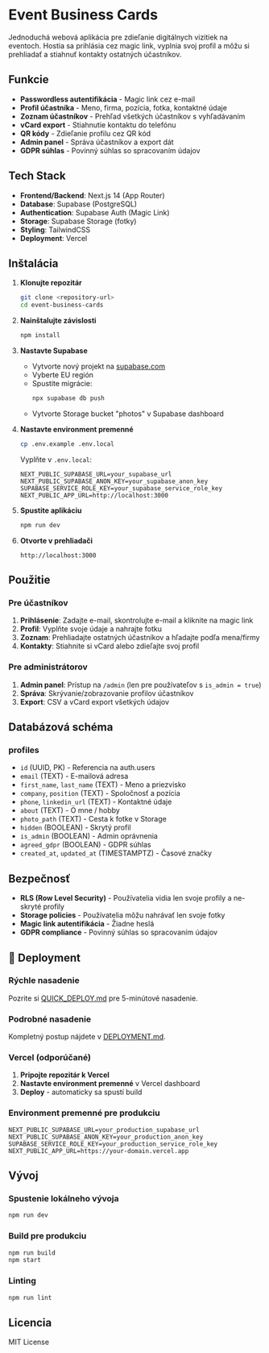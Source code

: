 # Event Business Cards

Jednoduchá webová aplikácia pre zdieľanie digitálnych vizitiek na eventoch. Hostia sa prihlásia cez magic link, vyplnia svoj profil a môžu si prehliadať a stiahnuť kontakty ostatných účastníkov.

## Funkcie

- **Passwordless autentifikácia** - Magic link cez e-mail
- **Profil účastníka** - Meno, firma, pozícia, fotka, kontaktné údaje
- **Zoznam účastníkov** - Prehľad všetkých účastníkov s vyhľadávaním
- **vCard export** - Stiahnutie kontaktu do telefónu
- **QR kódy** - Zdieľanie profilu cez QR kód
- **Admin panel** - Správa účastníkov a export dát
- **GDPR súhlas** - Povinný súhlas so spracovaním údajov

## Tech Stack

- **Frontend/Backend**: Next.js 14 (App Router)
- **Database**: Supabase (PostgreSQL)
- **Authentication**: Supabase Auth (Magic Link)
- **Storage**: Supabase Storage (fotky)
- **Styling**: TailwindCSS
- **Deployment**: Vercel

## Inštalácia

1. **Klonujte repozitár**
   ```bash
   git clone <repository-url>
   cd event-business-cards
   ```

2. **Nainštalujte závislosti**
   ```bash
   npm install
   ```

3. **Nastavte Supabase**
   - Vytvorte nový projekt na [supabase.com](https://supabase.com)
   - Vyberte EU región
   - Spustite migrácie:
     ```bash
     npx supabase db push
     ```
   - Vytvorte Storage bucket "photos" v Supabase dashboard

4. **Nastavte environment premenné**
   ```bash
   cp .env.example .env.local
   ```
   
   Vyplňte v `.env.local`:
   ```
   NEXT_PUBLIC_SUPABASE_URL=your_supabase_url
   NEXT_PUBLIC_SUPABASE_ANON_KEY=your_supabase_anon_key
   SUPABASE_SERVICE_ROLE_KEY=your_supabase_service_role_key
   NEXT_PUBLIC_APP_URL=http://localhost:3000
   ```

5. **Spustite aplikáciu**
   ```bash
   npm run dev
   ```

6. **Otvorte v prehliadači**
   ```
   http://localhost:3000
   ```

## Použitie

### Pre účastníkov

1. **Prihlásenie**: Zadajte e-mail, skontrolujte e-mail a kliknite na magic link
2. **Profil**: Vyplňte svoje údaje a nahrajte fotku
3. **Zoznam**: Prehliadajte ostatných účastníkov a hľadajte podľa mena/firmy
4. **Kontakty**: Stiahnite si vCard alebo zdieľajte svoj profil

### Pre administrátorov

1. **Admin panel**: Prístup na `/admin` (len pre používateľov s `is_admin = true`)
2. **Správa**: Skrývanie/zobrazovanie profilov účastníkov
3. **Export**: CSV a vCard export všetkých údajov

## Databázová schéma

### profiles
- `id` (UUID, PK) - Referencia na auth.users
- `email` (TEXT) - E-mailová adresa
- `first_name`, `last_name` (TEXT) - Meno a priezvisko
- `company`, `position` (TEXT) - Spoločnosť a pozícia
- `phone`, `linkedin_url` (TEXT) - Kontaktné údaje
- `about` (TEXT) - O mne / hobby
- `photo_path` (TEXT) - Cesta k fotke v Storage
- `hidden` (BOOLEAN) - Skrytý profil
- `is_admin` (BOOLEAN) - Admin oprávnenia
- `agreed_gdpr` (BOOLEAN) - GDPR súhlas
- `created_at`, `updated_at` (TIMESTAMPTZ) - Časové značky

## Bezpečnosť

- **RLS (Row Level Security)** - Používatelia vidia len svoje profily a ne-skryté profily
- **Storage policies** - Používatelia môžu nahrávať len svoje fotky
- **Magic link autentifikácia** - Žiadne heslá
- **GDPR compliance** - Povinný súhlas so spracovaním údajov

## 🚀 Deployment

### Rýchle nasadenie

Pozrite si [QUICK_DEPLOY.md](./QUICK_DEPLOY.md) pre 5-minútové nasadenie.

### Podrobné nasadenie

Kompletný postup nájdete v [DEPLOYMENT.md](./DEPLOYMENT.md).

### Vercel (odporúčané)

1. **Pripojte repozitár k Vercel**
2. **Nastavte environment premenné** v Vercel dashboard
3. **Deploy** - automaticky sa spustí build

### Environment premenné pre produkciu

```
NEXT_PUBLIC_SUPABASE_URL=your_production_supabase_url
NEXT_PUBLIC_SUPABASE_ANON_KEY=your_production_anon_key
SUPABASE_SERVICE_ROLE_KEY=your_production_service_role_key
NEXT_PUBLIC_APP_URL=https://your-domain.vercel.app
```

## Vývoj

### Spustenie lokálneho vývoja

```bash
npm run dev
```

### Build pre produkciu

```bash
npm run build
npm start
```

### Linting

```bash
npm run lint
```

## Licencia

MIT License